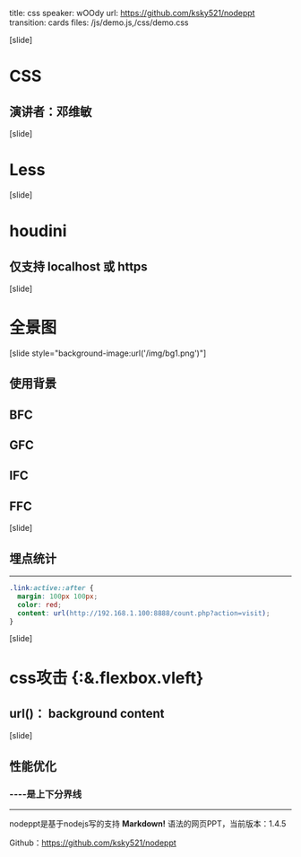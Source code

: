 title: css
speaker: wOOdy
url: https://github.com/ksky521/nodeppt
transition: cards
files: /js/demo.js,/css/demo.css

[slide]

# CSS
## 演讲者：邓维敏

[slide]

# Less

[slide]

# houdini
## 仅支持 localhost 或 https

[slide]

# 全景图

[slide style="background-image:url('/img/bg1.png')"]

## 使用背景
## BFC
## GFC
## IFC
## FFC

[slide]
## 埋点统计
----

```css
.link:active::after {
  margin: 100px 100px;
  color: red;
  content: url(http://192.168.1.100:8888/count.php?action=visit);
}
```

[slide]

# css攻击 {:&.flexbox.vleft}
## url()： background content

[slide]

## 性能优化
### ----是上下分界线
----

nodeppt是基于nodejs写的支持 **Markdown!** 语法的网页PPT，当前版本：1.4.5

Github：https://github.com/ksky521/nodeppt

